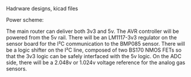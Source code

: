 Hadrware designs, kicad files

Power scheme:

The main router can deliver both 3v3 and 5v. The AVR controller will be powered from the 5v rail. There will be an LM1117-3v3 regulator on the sensor board for the I²C communication to the BMP085 sensor. There will be a logic shifter on the I²C line, composed of two BS170 NMOS FETs so that the 3v3 logic can be safely interfaced with the 5v logic. On the ADC side, there will be a 2.048v or 1.024v voltage reference for the analog gas sensors.
